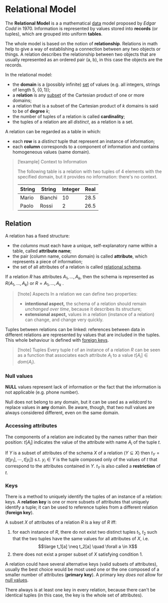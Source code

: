 # Relational Model

The **Relational Model** is a a mathematical [data](/Data%20Management%20and%20Analysis/Unit%201/Data.md) model proposed by *Edgar Codd* in 1970. Information is represented by values stored into **records** (or tuples), which are grouped into uniform **tables**.

The whole model is based on the notion of **relationship**. Relations in math help to give a way of establishing a connection between any two objects or things. A relation describes the relationship between two objects that are usually represented as an ordered pair (a, b), in this case the objects are the records.

In the relational model:
- the **domain** is a (possibly infinite) [set](/Linear%20Algebra/Sets.md) of values (e.g. all integers, strings of length 5, $\{0, 1\}$);
- a **relation** is any [subset](/Linear%20Algebra/Sets.md#Subsets) of the Cartesian product of one or more domains;
- a relation that is a subset of the Cartesian product of $k$ domains is said to be of **degree** $k$;
- the number of tuples of a relation is called **cardinality**;
- the tuples of a relation are all *distinct*, as a relation is a set.

A relation can be regarded as a table in which:
- each **row** is a *distinct* tuple that represent an instance of information;
- each **column** corresponds to a component of information and contains homogeneous values (same domain).

> [!example] Context to Information
> 
> The following table is a relation with two tuples of 4 elements with the specified domain, but it provides no information: there's no context.
> 
> | String | String  | Integer | Real |
> | ------ | ------- | ------- | ---- |
> | Mario  | Bianchi | 10      | 28.5 |
> | Paolo  | Rossi   | 2       | 26.5 |

## Relation

A relation has a fixed structure:
- the *columns* must each have a unique, self-explanatory name within a table, called **attribute name**;
- the pair (column name, column domain) is called **attribute**, which represents a piece of information;
- the set of all attributes of a relation is called [relational schema](/Data%20Management%20and%20Analysis/Unit%201/Database/Schemas.md).

If a relation $R$ has attributes $A_1, \ldots, A_k$, then the schema is represented as $R(A_1, \ldots, A_k)$ or $R = A_1, \ldots, A_k$ .

> [!note] Aspects
> In a relation we can define two properties:
> - **intentional aspect,** the schema of a relation should remain *unchanged over time*, because it describes its structure;
> - **extensional aspect,** values in a relation (instance of a relation) can change, and change very quickly.

Tuples between relations can be linked: references between data in different relations are represented by values that are included in the tuples. This whole behaviour is defined with [foreign keys](?).

> [!note] Tuples
> Every tuple $t$ of an instance of a relation $R$ can be seen as a function that associates each attribute $A_i$ to a value $t[A_i] \in dom(A_i)$.

### Null values

**NULL** values represent lack of information or the fact that the information is not applicable (e.g. phone number).

Null does not belong to any domain, but it can be used as a *wildcard* to replace values in **any** domain. Be aware, though, that two null values are always considered different, even on the same domain.

### Accessing attributes

The components of a relation are indicated by the names rather than their position: $t[A_i]$ indicates the value of the attribute with name $A_i$ of the tuple $t$.

If $Y$ is a subset of attributes of the schema $X$ of a relation $(Y \subseteq X)$ then $t_Y = (t[y_1], \cdots, t[y_i]) \text{ s.t. } y_i \in Y$ is the tuple composed only of the values of $t$ that correspond to the attributes contained in $Y$. $t_Y$ is also called a **restriction** of $t$.

### Keys

There is a method to uniquely identify the tuples of an instance of a relation: keys. A **relation key** is one or more subsets of attributes that uniquely identify a tuple; it can be used to reference tuples from a different relation (**foreign key**).

A subset $X$ of attributes of a relation $R$ is a key of $R$ iff:
1. for each instance of $R$, there do not exist two distinct tuples $t_1,\ t_2$ such that the two tuples have the same values for all attributes of $X$, i.e.
$$\large t_1[a] \neq t_2[a] \quad \forall a \in X$$
2. there does not exist a proper subset of $X$ satisfying condition 1.

A relation could have several alternative keys (valid subsets of attributes), usually the best choice would be most used one or the one composed of a smaller number of attributes (**primary key**). A primary key *does not* allow for [null values](#Null%20values).

There always is at least one key in every relation, because there can't be identical tuples (in this case, the key is the whole set of attributes).
